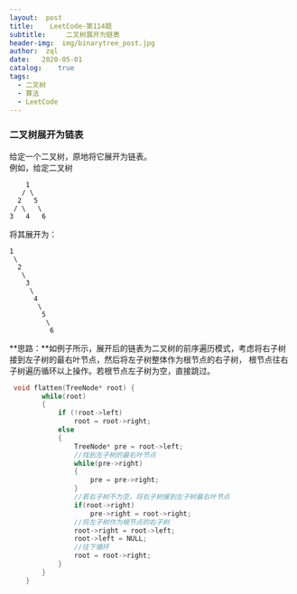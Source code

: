 ```yaml
---  
layout:  post
title:    LeetCode-第114题
subtitle:	  二叉树展开为链表
header-img:	 img/binarytree_post.jpg
author:	 zql
date:	2020-05-01
catalog:	true
tags:	
  - 二叉树
  - 算法
  - LeetCode  
---  
```

### 二叉树展开为链表  
给定一个二叉树，原地将它展开为链表。  
例如，给定二叉树  
```
    1
   / \
  2   5
 / \   \
3   4   6
```
将其展开为：  
```
1
 \
  2
   \
    3
     \
      4
       \
        5
         \
          6
```
**思路：**如例子所示，展开后的链表为二叉树的前序遍历模式，考虑将右子树接到左子树的最右叶节点，然后将左子树整体作为根节点的右子树，
根节点往右子树遍历循环以上操作。若根节点左子树为空，直接跳过。  
```c++
 void flatten(TreeNode* root) {
        while(root)
        {
            if (!root->left)
                root = root->right;
            else
            {
                TreeNode* pre = root->left;
                //找到左子树的最右叶节点
                while(pre->right)
                {
                    pre = pre->right;
                }
                //若右子树不为空，将右子树接到左子树最右叶节点
                if(root->right)
                    pre->right = root->right;
                //将左子树作为根节点的右子树
                root->right = root->left;
                root->left = NULL;
                //往下循环
                root = root->right;
            }
        }
    }
```
